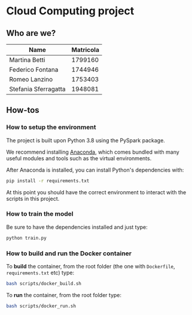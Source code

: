 # Cloud Computing project

## Who are we?

| Name | Matricola |
| --- | --- |
| Martina Betti | 1799160 |
| Federico Fontana | 1744946 |
| Romeo Lanzino | 1753403 |
| Stefania Sferragatta | 1948081 |

## How-tos

### How to setup the environment

The project is built upon Python 3.8 using the PySpark package.

We recommend installing [Anaconda](https://www.anaconda.com/products/individual), which comes bundled with many useful
modules and tools such as the virtual environments.

After Anaconda is installed, you can install Python's dependencies with:

```bash
pip install -r requirements.txt
```

At this point you should have the correct environment to interact with the scripts in this project.

### How to train the model

Be sure to have the dependencies installed and just type:

```bash
python train.py
```

### How to build and run the Docker container

To **build** the container, from the root folder (the one with `Dockerfile`, `requirements.txt` etc) type:

```bash
bash scripts/docker_build.sh
```

To **run** the container, from the root folder type:

```bash
bash scripts/docker_run.sh
```